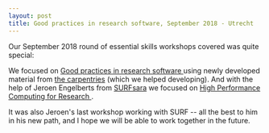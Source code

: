 ```yaml
---
layout: post
title: Good practices in research software, September 2018 - Utrecht
---
```

Our September 2018 round of essential skills workshops covered was quite special:

We focused on [Good practices in research software ](https://escience-academy.github.io/2018-09-18-Utrecht/)
using newly developed material from [the carpentries](https://carpentries.org/) (which we helped developing).
And with the help of Jeroen Engelberts from [SURFsara](https://www.surf.nl) we focused on
[High Performance Computing for Research ](https://escience-academy.github.io/2018-09-19-Utrecht/).

It was also Jeroen's last workshop working with SURF -- all the best to him
in his new path, and I hope we will be able to work together in the future.
